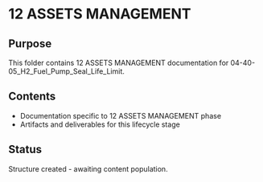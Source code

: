 # 12 ASSETS MANAGEMENT

## Purpose
This folder contains 12 ASSETS MANAGEMENT documentation for 04-40-05_H2_Fuel_Pump_Seal_Life_Limit.

## Contents
- Documentation specific to 12 ASSETS MANAGEMENT phase
- Artifacts and deliverables for this lifecycle stage

## Status
Structure created - awaiting content population.
